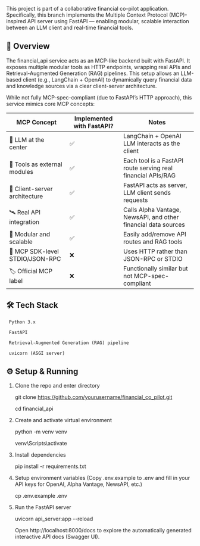 
This project is part of a collaborative financial co-pilot application. Specifically, this branch implements the Multiple Context Protocol (MCP)-inspired API server using FastAPI — enabling modular, scalable interaction between an LLM client and real-time financial tools.

## 🚀 Overview

The financial_api service acts as an MCP-like backend built with FastAPI. It exposes multiple modular tools as HTTP endpoints, wrapping real APIs and Retrieval-Augmented Generation (RAG) pipelines. This setup allows an LLM-based client (e.g., LangChain + OpenAI) to dynamically query financial data and knowledge sources via a clear client-server architecture.

While not fully MCP-spec-compliant (due to FastAPI’s HTTP approach), this service mimics core MCP concepts:

| MCP Concept                         | Implemented with FastAPI? | Notes                                                     |
|-------------------------------------|----------------------------|-----------------------------------------------------------|
| 🧠 LLM at the center                | ✅                         | LangChain + OpenAI LLM interacts as the client            |
| 🔌 Tools as external modules        | ✅                         | Each tool is a FastAPI route serving real financial APIs/RAG |
| 📡 Client-server architecture       | ✅                         | FastAPI acts as server, LLM client sends requests         |
| 🛰️ Real API integration            | ✅                         | Calls Alpha Vantage, NewsAPI, and other financial data sources |
| 🔁 Modular and scalable             | ✅                         | Easily add/remove API routes and RAG tools                |
| 🧱 MCP SDK-level STDIO/JSON-RPC     | ❌                         | Uses HTTP rather than JSON-RPC or STDIO                  |
| 🏷️ Official MCP label              | ❌                         | Functionally similar but not MCP-spec-compliant           |



## 🛠️ Tech Stack

     Python 3.x

     FastAPI

     Retrieval-Augmented Generation (RAG) pipeline

     uvicorn (ASGI server)


## ⚙️ Setup & Running

  1. Clone the repo and enter directory

     git clone https://github.com/yourusername/financial_co_pilot.git

     cd financial_api

  2. Create and activate virtual environment

     python -m venv venv

     venv\Scripts\activate    

  3. Install dependencies

     pip install -r requirements.txt

  4. Setup environment variables
     (Copy .env.example to .env and fill in your API keys for OpenAI, Alpha Vantage, NewsAPI, etc.)

     cp .env.example .env

5. Run the FastAPI server

     uvicorn api_server:app --reload

    Open http://localhost:8000/docs to explore the automatically generated interactive API docs (Swagger UI).




